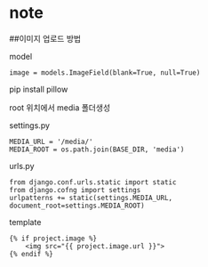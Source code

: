 # note


##이미지 업로드 방법

model

	image = models.ImageField(blank=True, null=True)

pip install pillow

root 위치에서 media 폴더생성

settings.py 

	MEDIA_URL = '/media/'
	MEDIA_ROOT = os.path.join(BASE_DIR, 'media')

urls.py

	from django.conf.urls.static import static
	from django.cofng import settings
	urlpatterns += static(settings.MEDIA_URL, document_root=settings.MEDIA_ROOT)
	
template 

	{% if project.image %}
		<img src="{{ project.image.url }}">
	{% endif %}




